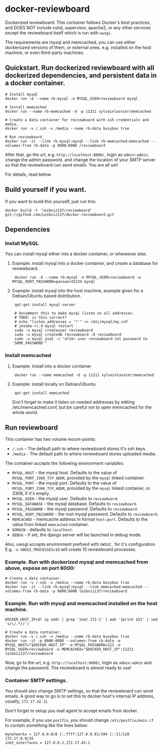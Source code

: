 docker-reviewboard
==================

Dockerized reviewboard. This container follows Docker's best practices, and DOES NOT include sshd, supervisor, apache2, or any other services except the reviewboard itself which is run with ```uwsgi```.

The requirements are mysql and memcached, you can use either dockersized versions of them, or external ones, e.g. installed on the host machine, or even third-party machines.

## Quickstart. Run dockerized reviewboard with all dockerized dependencies, and persistent data in a docker container.

    # Install mysql
    docker run -d --name rb-mysql -e MYSQL_USER=reviewboard mysql

    # Install memcached
    docker run --name rb-memcached -d -p 11211 sylvainlasnier/memcached

    # Create a data container for reviewboard with ssh credentials and media.
    docker run -v /.ssh -v /media --name rb-data busybox true

    # Run reviewboard
    docker run -it --link rb-mysql:mysql --link rb-memcached:memcached --volumes-from rb-data -p 8000:8000 /reviewboard

After that, go the url, e.g. ```http://localhost:8000/```, login as ```admin:admin```, change the admin password, and change the location of your SMTP server so that the reviewboard can send emails. You are all set!

For details, read below.

## Build yourself if you want.

If you want to build this yourself, just run this:

    docker build -t 'leibniz137/reviewboard' git://github.com/Leibniz137/docker-reviewboard.git

## Dependencies

### Install MySQL

You can install mysql either into a docker container, or whereever else.

1. Example: install mysql into a docker container, and create a database for reviewboard.

        docker run -d --name rb-mysql -e MYSQL_USER=reviewboard -e MYSQL_ROOT_PASSWORD=password1234 mysql

2. Example: install mysql into the host machine, example given for a Debian/Ubuntu based distribution.

        apt-get install mysql-server

        # Uncomment this to make mysql listen on all addresses.
        # TODO: is this correct?
        # echo "listen_addresses = '*'" >> /etc/mysql/my.cnf
        # invoke-rc.d mysql restart
        sudo -u mysql createuser reviewboard
        sudo -u mysql createdb reviewboard -O reviewboard
        sudo -u mysql psql -c "alter user reviewboard set password to 'SOME_PASSWORD'"

### Install memcached

1. Example: install into a docker container

        docker run --name memcached -d -p 11211 sylvainlasnier/memcached

1. Example: install locally on Debian/Ubuntu.

        apt-get install memcached

   Don't forget to make it listen on needed addresses by editing /etc/memcached.conf, but be careful not to open memcached for the whole world.

## Run reviewboard

This container has two volume mount-points:

- ```/.ssh``` - The default path to where reviewboard stores it's ssh keys.
- ```/media``` - The default path to where reviewboard stores uploaded media.

The container accepts the following environment variables:

- ```MYSQL_HOST``` - the mysql host. Defaults to the value of ```MYSQL_PORT_3306_TCP_ADDR```, provided by the ```mysql``` linked container.
- ```MYSQL_PORT``` - the mysql port. Defaults to the value of ```MYSQL_PORT_3306_TCP_ADDR```, provided by the ```mysql``` linked container, or 3306, if it's empty.
- ```MYSQL_USER``` - the mysql user. Defaults to ```reviewboard```.
- ```MYSQL_DATABASE``` - the mysql database. Defaults to ```reviewboard```.
- ```MYSQL_PASSWORD``` - the mysql password. Defaults to ```reviewboard```.
- ```MYSQL_ROOT_PASSWORD``` - the root mysql password. Defaults to ```reviewboard```.
- ```MEMCACHED``` - memcache address in format ```host:port```. Defaults to the value from linked ```memcached``` container.
- ```DOMAIN``` - defaults to ```localhost```.
- ```DEBUG``` - if set, the django server will be launched in debug mode.

Also, uwsgi accepts environment prefixed with ```UWSGI_``` for it's configuration
E.g. ```-e UWSGI_PROCESSES=10``` will create 10 reviewboard processes.

### Example. Run with dockerized mysql and memcached from above, expose on port 8000:

    # Create a data container.
    docker run -v /.ssh -v /media --name rb-data busybox true
    docker run -it --link rb-mysql:mysql --link memcached:memcached --volumes-from rb-data -p 8000:8000 leibniz137/reviewboard

### Example. Run with mysql and memcached installed on the host machine.

    DOCKER_HOST_IP=$( ip addr | grep 'inet 172.1' | awk '{print $2}' | sed 's/\/.*//')

    # Create a data container.
    docker run -v /.ssh -v /media --name rb-data busybox true
    docker run -it -p 8000:8080 --volumes-from rb-data -e MYSQL_HOST="$DOCKER_HOST_IP" -e MYSQL_PASSWORD=123 -e MYSQL_USER=reviewboard -e MEMCACHED="$DOCKER_HOST_IP":11211 leibniz137/reviewboard

Now, go to the url, e.g. ```http://localhost:8000/```, login as ```admin:admin``` and change the password. The reviewboard is almost ready to use!

### Container SMTP settings.

You should also change SMTP settings, so that the reviewboard can send emails. A good way to go is to set this to docker host's internal IP address, usually, ```172.17.42.1```).

Don't forget to setup you mail agent to accept emails from docker.

For example, if you use ```postfix```, you should change ```/etc/postfix/main.cf``` to contain something like the lines below:

    mynetworks = 127.0.0.0/8 [::ffff:127.0.0.0]/104 [::1]/128 172.17.0.0/16
    inet_interfaces = 127.0.0.1,172.17.42.1
